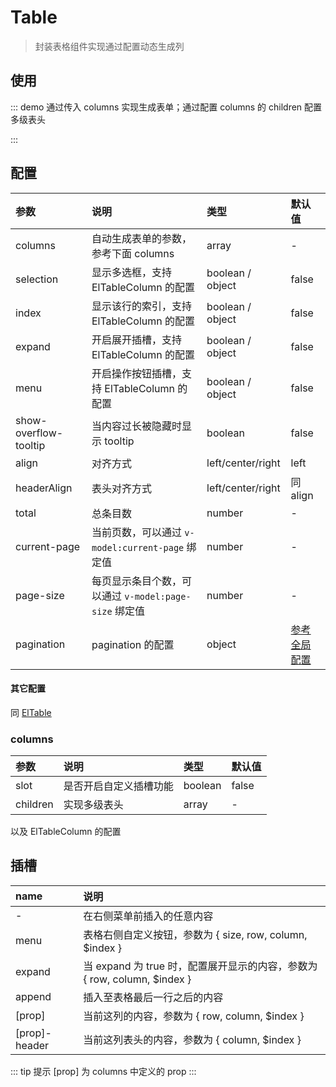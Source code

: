 # Table

> 封装表格组件实现通过配置动态生成列

## 使用

::: demo 通过传入 columns 实现生成表单；通过配置 columns 的 children 配置多级表头

<template>
  <p>1. 普通表格</p>
  <pro-table
    v-model:current-page="currentPage"
    v-model:page-size="pageSize"
    :data="data"
    :columns="columns"
    :total="total"
    :index="{ label: '#' }"
    :menu="{ label: 'Menu' }"
    selection
    expand
    align="center"
    size="small"
  >
    <template #expand="{ row }">
      {{ row }}
    </template>
    <template #date-header="{ column }">
      <i class="el-icon-time" />
      <span>{{ column.label }}</span>
    </template>
    <template #date="{ row }">
      - {{ row.date }} -
    </template>
    <template #menu="{ size }">
      <el-button
        :size="size"
        type="text"
      >
        test{{ size }}
      </el-button>
    </template>
  </pro-table>
  <p>2. 多级表头</p>
  <pro-table
    v-model:current-page="currentPage"
    v-model:page-size="pageSize"
    :data="data"
    :columns="columns1"
    :total="total"
  />
</template>

<script>
import { ref } from 'vue'

export default {
  setup() {
    const currentPage = ref(1)
    const pageSize = ref(10)
    const total = ref(50)
    const columns = ref([
      {
        label: 'Date',
        prop: 'date',
        slot: true,
        sortable: true,
      },
      {
        label: 'Name',
        prop: 'name',
      },
      {
        label: 'Address',
        prop: 'address',
      },
    ])
    const columns1 = ref([
      {
        label: 'Date',
        prop: 'date',
      },
      {
        label: 'User',
        children: [
          {
            label: 'Name',
            prop: 'name',
          },
          {
            label: 'Address',
            prop: 'address',
          },
        ],
      },
    ])
    const data = ref([
      {
        date: '2016-05-03',
        name: 'Tom',
        address: 'No. 189, Grove St, Los Angeles',
      },
      {
        date: '2016-05-02',
        name: 'Tom',
        address: 'No. 189, Grove St, Los Angeles',
      },
      {
        date: '2016-05-04',
        name: 'Tom',
        address: 'No. 189, Grove St, Los Angeles',
      },
      {
        date: '2016-05-01',
        name: 'Tom',
        address: 'No. 189, Grove St, Los Angeles',
      },
    ])

    return {
      currentPage,
      pageSize,
      total,
      data,
      columns,
      columns1,
    }
  }
}
</script>

:::

## 配置

| 参数                  | 说明                                                  | 类型              | 默认值                                  |
| :-------------------- | :---------------------------------------------------- | :---------------- | :-------------------------------------- |
| columns               | 自动生成表单的参数，参考下面 columns                  | array             | -                                       |
| selection             | 显示多选框，支持 ElTableColumn 的配置                 | boolean / object  | false                                   |
| index                 | 显示该行的索引，支持 ElTableColumn 的配置             | boolean / object  | false                                   |
| expand                | 开启展开插槽，支持 ElTableColumn 的配置               | boolean / object  | false                                   |
| menu                  | 开启操作按钮插槽，支持 ElTableColumn 的配置           | boolean / object  | false                                   |
| show-overflow-tooltip | 当内容过长被隐藏时显示 tooltip                        | boolean           | false                                   |
| align                 | 对齐方式                                              | left/center/right | left                                    |
| headerAlign           | 表头对齐方式                                          | left/center/right | 同 align                                |
| total                 | 总条目数                                              | number            | -                                       |
| current-page          | 当前页数，可以通过 `v-model:current-page` 绑定值      | number            | -                                       |
| page-size             | 每页显示条目个数，可以通过 `v-model:page-size` 绑定值 | number            | -                                       |
| pagination            | pagination 的配置                                     | object            | [参考全局配置](../guide/index#全局配置) |

#### 其它配置

同 [ElTable](https://element-plus.gitee.io/#/zh-CN/component/table)

### columns

| 参数     | 说明                   | 类型    | 默认值 |
| :------- | :--------------------- | :------ | :----- |
| slot     | 是否开启自定义插槽功能 | boolean | false  |
| children | 实现多级表头           | array   | -      |

以及 ElTableColumn 的配置

## 插槽

| name          | 说明                                                                     |
| :------------ | :----------------------------------------------------------------------- |
| -             | 在右侧菜单前插入的任意内容                                               |
| menu          | 表格右侧自定义按钮，参数为 { size, row, column, $index }                 |
| expand        | 当 expand 为 true 时，配置展开显示的内容，参数为 { row, column, $index } |
| append        | 插入至表格最后一行之后的内容                                             |
| [prop]        | 当前这列的内容，参数为 { row, column, $index }                           |
| [prop]-header | 当前这列表头的内容，参数为 { column, $index }                            |

::: tip 提示
[prop] 为 columns 中定义的 prop
:::
